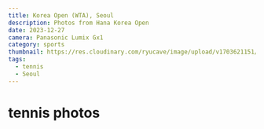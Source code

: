 ```yaml
---
title: Korea Open (WTA), Seoul
description: Photos from Hana Korea Open
date: 2023-12-27
camera: Panasonic Lumix Gx1
category: sports
thumbnail: https://res.cloudinary.com/ryucave/image/upload/v1703621151/post-1-mamas-kitchen/R0003499_ujg4sy.jpg
tags:
  - tennis
  - Seoul
---
```


# tennis photos